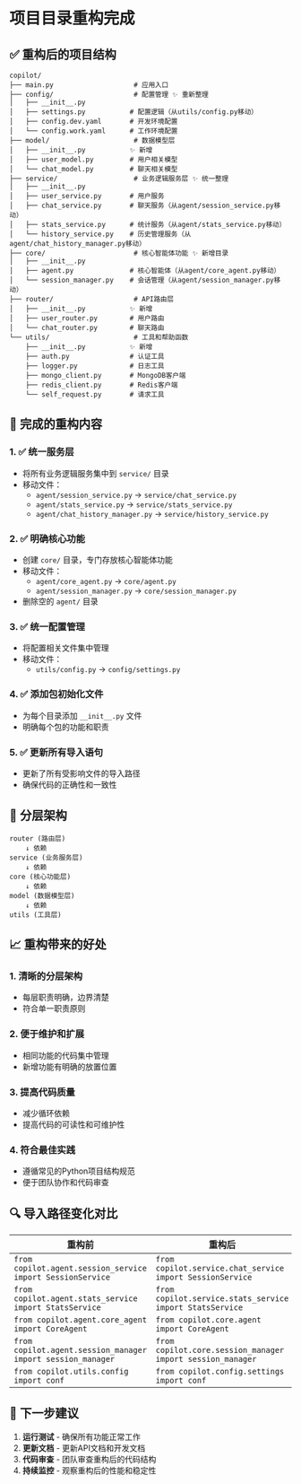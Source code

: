 # 项目目录重构完成

## ✅ 重构后的项目结构

```
copilot/
├── main.py                    # 应用入口
├── config/                    # 配置管理 ✨ 重新整理
│   ├── __init__.py
│   ├── settings.py           # 配置逻辑（从utils/config.py移动）
│   ├── config.dev.yaml       # 开发环境配置
│   └── config.work.yaml      # 工作环境配置
├── model/                     # 数据模型层
│   ├── __init__.py           ✨ 新增
│   ├── user_model.py         # 用户相关模型
│   └── chat_model.py         # 聊天相关模型
├── service/                   # 业务逻辑服务层 ✨ 统一整理
│   ├── __init__.py
│   ├── user_service.py       # 用户服务
│   ├── chat_service.py       # 聊天服务（从agent/session_service.py移动）
│   ├── stats_service.py      # 统计服务（从agent/stats_service.py移动）
│   └── history_service.py    # 历史管理服务（从agent/chat_history_manager.py移动）
├── core/                      # 核心智能体功能 ✨ 新增目录
│   ├── __init__.py
│   ├── agent.py              # 核心智能体（从agent/core_agent.py移动）
│   └── session_manager.py    # 会话管理（从agent/session_manager.py移动）
├── router/                    # API路由层
│   ├── __init__.py           ✨ 新增
│   ├── user_router.py        # 用户路由
│   └── chat_router.py        # 聊天路由
└── utils/                     # 工具和帮助函数
    ├── __init__.py           ✨ 新增
    ├── auth.py               # 认证工具
    ├── logger.py             # 日志工具
    ├── mongo_client.py       # MongoDB客户端
    ├── redis_client.py       # Redis客户端
    └── self_request.py       # 请求工具
```

## 🔧 完成的重构内容

### 1. ✅ 统一服务层

- 将所有业务逻辑服务集中到 `service/` 目录
- 移动文件：
  - `agent/session_service.py` → `service/chat_service.py`
  - `agent/stats_service.py` → `service/stats_service.py`
  - `agent/chat_history_manager.py` → `service/history_service.py`

### 2. ✅ 明确核心功能

- 创建 `core/` 目录，专门存放核心智能体功能
- 移动文件：
  - `agent/core_agent.py` → `core/agent.py`
  - `agent/session_manager.py` → `core/session_manager.py`
- 删除空的 `agent/` 目录

### 3. ✅ 统一配置管理

- 将配置相关文件集中管理
- 移动文件：
  - `utils/config.py` → `config/settings.py`

### 4. ✅ 添加包初始化文件

- 为每个目录添加 `__init__.py` 文件
- 明确每个包的功能和职责

### 5. ✅ 更新所有导入语句

- 更新了所有受影响文件的导入路径
- 确保代码的正确性和一致性

## 🎯 分层架构

```
router (路由层) 
    ↓ 依赖
service (业务服务层)
    ↓ 依赖  
core (核心功能层)
    ↓ 依赖
model (数据模型层)
    ↓ 依赖
utils (工具层)
```

## 📈 重构带来的好处

### 1. **清晰的分层架构**

- 每层职责明确，边界清楚
- 符合单一职责原则

### 2. **便于维护和扩展**

- 相同功能的代码集中管理
- 新增功能有明确的放置位置

### 3. **提高代码质量**

- 减少循环依赖
- 提高代码的可读性和可维护性

### 4. **符合最佳实践**

- 遵循常见的Python项目结构规范
- 便于团队协作和代码审查

## 🔍 导入路径变化对比

| 重构前 | 重构后 |
|--------|--------|
| `from copilot.agent.session_service import SessionService` | `from copilot.service.chat_service import SessionService` |
| `from copilot.agent.stats_service import StatsService` | `from copilot.service.stats_service import StatsService` |
| `from copilot.agent.core_agent import CoreAgent` | `from copilot.core.agent import CoreAgent` |
| `from copilot.agent.session_manager import session_manager` | `from copilot.core.session_manager import session_manager` |
| `from copilot.utils.config import conf` | `from copilot.config.settings import conf` |

## 📝 下一步建议

1. **运行测试** - 确保所有功能正常工作
2. **更新文档** - 更新API文档和开发文档
3. **代码审查** - 团队审查重构后的代码结构
4. **持续监控** - 观察重构后的性能和稳定性
